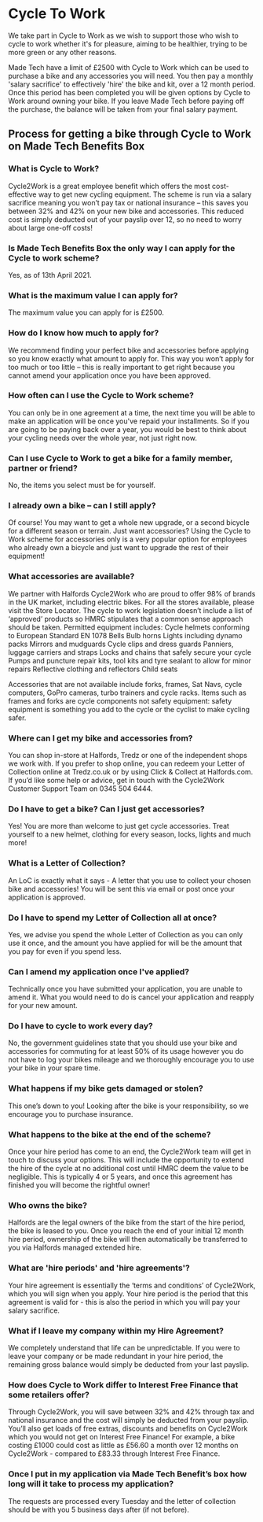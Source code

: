 # Cycle To Work 

We take part in Cycle to Work as we wish to support those who wish to cycle to work whether it's for pleasure, aiming to be healthier, trying to be more green or any other reasons.

Made Tech have a limit of £2500 with Cycle to Work which can be used to purchase a bike and any accessories you will need. You then pay a monthly 'salary sacrifice' to effectively 'hire' the bike and kit, over a 12 month period. Once this period has been completed you will be given options by Cycle to Work around owning your bike. If you leave Made Tech before paying off the purchase, the balance will be taken from your final salary payment.

## Process for getting a bike through Cycle to Work on Made Tech Benefits Box

### What is Cycle to Work?
Cycle2Work is a great employee benefit which offers the most cost-effective way to get new cycling equipment.
The scheme is run via a salary sacrifice meaning you won’t pay tax or national insurance – this saves you between 32% and 42% on your new bike and accessories. This reduced cost is simply deducted out of your payslip over 12, so no need to worry about large one-off costs!

### Is Made Tech Benefits Box the only way I can apply for the Cycle to work scheme?
Yes, as of 13th April 2021.

### What is the maximum value I can apply for?
The maximum value you can apply for is £2500.

### How do I know how much to apply for?
We recommend finding your perfect bike and accessories before applying so you know exactly what amount to apply for. This way you won’t apply for too much or too little – this is really important to get right because you cannot amend your application once you have been approved.

### How often can I use the Cycle to Work scheme?

You can only be in one agreement at a time, the next time you will be able to make an application will be once you've repaid your installments. So if you are going to be paying back over a year, you would be best to think about your cycling needs over the whole year, not just right now.

### Can I use Cycle to Work to get a bike for a family member, partner or friend?
No, the items you select must be for yourself.

### I already own a bike – can I still apply?
Of course! You may want to get a whole new upgrade, or a second bicycle for a different season or terrain. Just want accessories? Using the Cycle to Work scheme for accessories only is a very popular option for employees who already own a bicycle and just want to upgrade the rest of their equipment!

### What accessories are available?
We partner with Halfords Cycle2Work who are proud to offer 98% of brands in the UK market, including electric bikes.
For all the stores available, please visit the Store Locator.
The cycle to work legislation doesn’t include a list of ‘approved’ products so HMRC stipulates that a common sense approach should be taken. Permitted equipment includes:
Cycle helmets conforming to European Standard EN 1078
Bells
Bulb horns
Lights including dynamo packs
Mirrors and mudguards
Cycle clips and dress guards
Panniers, luggage carriers and straps
Locks and chains that safely secure your cycle
Pumps and puncture repair kits, tool kits and tyre sealant to allow for minor repairs
Reflective clothing and reflectors
Child seats

Accessories that are not available include forks, frames, Sat Navs, cycle computers, GoPro cameras, turbo trainers and cycle racks. Items such as frames and forks are cycle components not safety equipment: safety equipment is something you add to the cycle or the cyclist to make cycling safer.

### Where can I get my bike and accessories from?
You can shop in-store at Halfords, Tredz or one of the independent shops we work with. If you prefer to shop online, you can redeem your Letter of Collection online at Tredz.co.uk or by using Click & Collect at Halfords.com. If you’d like some help or advice, get in touch with the Cycle2Work Customer Support Team on 0345 504 6444.

### Do I have to get a bike? Can I just get accessories?
Yes! You are more than welcome to just get cycle accessories. Treat yourself to a new helmet, clothing for every season, locks, lights and much more!

### What is a Letter of Collection?
An LoC is exactly what it says - A letter that you use to collect your chosen bike and accessories! You will be sent this via email or post once your application is approved.

### Do I have to spend my Letter of Collection all at once?
Yes, we advise you spend the whole Letter of Collection as you can only use it once, and the amount you have applied for will be the amount that you pay for even if you spend less.

### Can I amend my application once I've applied?
Technically once you have submitted your application, you are unable to amend it. What you would need to do is cancel your application and reapply for your new amount.

### Do I have to cycle to work every day?
No, the government guidelines state that you should use your bike and accessories for commuting for at least 50% of its usage however you do not have to log your bikes mileage and we thoroughly encourage you to use your bike in your spare time.

### What happens if my bike gets damaged or stolen?
This one’s down to you! Looking after the bike is your responsibility, so we encourage you to purchase insurance.

### What happens to the bike at the end of the scheme?
Once your hire period has come to an end, the Cycle2Work team will get in touch to discuss your options. This will include the opportunity to extend the hire of the cycle at no additional cost until HMRC deem the value to be negligible. This is typically 4 or 5 years, and once this agreement has finished you will become the rightful owner!

### Who owns the bike?
Halfords are the legal owners of the bike from the start of the hire period, the bike is leased to you. Once you reach the end of your initial 12 month hire period, ownership of the bike will then automatically be transferred to you via Halfords managed extended hire.

### What are 'hire periods' and 'hire agreements'?
Your hire agreement is essentially the ‘terms and conditions’ of Cycle2Work, which you will sign when you apply. Your hire period is the period that this agreement is valid for - this is also the period in which you will pay your salary sacrifice.

### What if I leave my company within my Hire Agreement?
We completely understand that life can be unpredictable. If you were to leave your company or be made redundant in your hire period, the remaining gross balance would simply be deducted from your last payslip.

### How does Cycle to Work differ to Interest Free Finance that some retailers offer?
Through Cycle2Work, you will save between 32% and 42% through tax and national insurance and the cost will simply be deducted from your payslip. You’ll also get loads of free extras, discounts and benefits on Cycle2Work which you would not get on Interest Free Finance!
For example, a bike costing £1000 could cost as little as £56.60 a month over 12 months on Cycle2Work - compared to £83.33 through Interest Free Finance.
 
### Once I put in my application via Made Tech Benefit’s box how long will it take to process my application?
The requests are processed every Tuesday and the letter of collection should be with you 5 business days after (if not before). 

